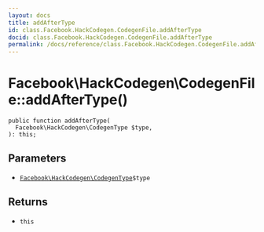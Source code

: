 ```yaml
---
layout: docs
title: addAfterType
id: class.Facebook.HackCodegen.CodegenFile.addAfterType
docid: class.Facebook.HackCodegen.CodegenFile.addAfterType
permalink: /docs/reference/class.Facebook.HackCodegen.CodegenFile.addAfterType/
---
```

# Facebook\\HackCodegen\\CodegenFile::addAfterType()




``` Hack
public function addAfterType(
  Facebook\HackCodegen\CodegenType $type,
): this;
```




## Parameters




- [` Facebook\HackCodegen\CodegenType `](<class.Facebook.HackCodegen.CodegenType.md>)`` $type ``




## Returns




+ ` this `